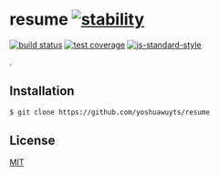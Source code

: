 # resume [![stability][0]][1]
[![build status][4]][5] [![test coverage][6]][7] [![js-standard-style][10]][11]

.

## Installation
```sh
$ git clone https://github.com/yoshuawuyts/resume
```

## License
[MIT](https://tldrlegal.com/license/mit-license)

[0]: https://img.shields.io/badge/stability-experimental-orange.svg?style=flat-square
[1]: https://nodejs.org/api/documentation.html#documentation_stability_index
[4]: https://img.shields.io/travis/yoshuawuyts/resume/master.svg?style=flat-square
[5]: https://travis-ci.org/yoshuawuyts/resume
[6]: https://img.shields.io/codecov/c/github/yoshuawuyts/resume/master.svg?style=flat-square
[7]: https://codecov.io/github/yoshuawuyts/resume
[10]: https://img.shields.io/badge/code%20style-standard-brightgreen.svg?style=flat-square
[11]: https://github.com/feross/standard

